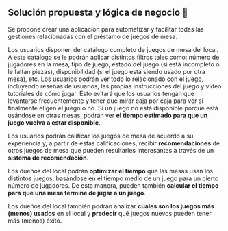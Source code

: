 ## Solución propuesta y lógica de negocio 🎉

Se propone crear una aplicación para automatizar y facilitar todas las gestiones relacionadas con el préstamo de juegos de mesa.

Los usuarios disponen del catálogo completo de juegos de mesa del local. A este catálogo se le podrán aplicar distintos filtros tales como: número de jugadores en la mesa, tipo de juego, estado del juego (si está incompleto o le faltan piezas), disponibilidad (si el juego está siendo usado por otra mesa), etc. Los usuarios podrán ver todo lo relacionado con el juego, incluyendo reseñas de usuarios, las propias instrucciones del juego y vídeo tutoriales de cómo jugar. Esto evitará que los usuarios tengan que levantarse frecuentemente y tener que mirar caja por caja para ver si finalmente eligen el juego o no. Si un juego no está disponible porque está usándose en otras mesas, podrán ver **el tiempo estimado para que un juego vuelva a estar disponible**.

Los usuarios podrán calificar los juegos de mesa de acuerdo a su experiencia y, a partir de estas calificaciones, recibir **recomendaciones** de otros juegos de mesa que pueden resultarles interesantes a través de un **sistema de recomendación**.

Los dueños del local podrán **optimizar el tiempo** que las mesas usan los distintos juegos, basándose en el tiempo medio de un juego para un cierto número de jugadores. De esta manera, pueden también **calcular el tiempo para que una mesa termine de jugar a un juego**.

Los dueños del local también podrán analizar **cuáles son los juegos más (menos) usados** en el local y **predecir** qué juegos nuevos pueden tener más (menos) éxito.
